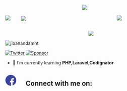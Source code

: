 <p align="center">
<img src="https://profile-counter.glitch.me/{Nonte}/count.svg"></p>

<p>
  <a href=https://open.spotify.com/user/4bio4arq8izb9sba4ly6al54v>
 <img align='right' src='https://user-images.githubusercontent.com/5713670/87202985-820dcb80-c2b6-11ea-9f56-7ec461c497c3.gif' width='150'>

  </a>
  <img align="center" src="https://readme-typing-svg.herokuapp.com?font=Playfair+Display&color=F70000&size=30&center=true&vCenter=true&multiline=true&weight=100&height=100&width=220&lines=Isse+Mera%2C;Kya+Faida!;">
  <img align="left" src="https://c.tenor.com/g6ItEk4m2qYAAAAd/puneet-puneet-superstar.gif" width="50">
</p>
<br>
<a href="https://suvraneel.github.io" target="_blank"><img align='right' src="https://raw.githubusercontent.com/Suvraneel/Suvraneel/master/res/readme_banner.gif" width="240" height="auto"></a>
<br>
<p align="left"> <img src="https://komarev.com/ghpvc/?username=jibanandamht&label=Profile%20views&color=0e75b6&style=flat" alt="jibanandamht" /> </p>

[![Twitter](https://img.shields.io/twitter/follow/AkashElectro?label=Twitter&logo=twitter&style=flat-square)](https://twitter.com/Ravendwyr)
[![Sponsor](https://img.shields.io/github/sponsors/Electro1212?label=Sponsors&logo=github+sponsors&style=flat-square)](https://github.com/sponsors/Ravendwyr)


- 🌱 I’m currently learning **PHP,Laravel,Codignator**

<h2 align=left>
<img src="https://raw.githubusercontent.com/Suvraneel/Suvraneel/master/res/social.gif" height="35" width= auto>
&nbsp;&nbsp;&nbsp;&nbsp;
Connect with me on:
<br></h2>



